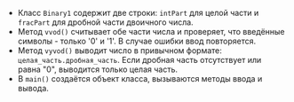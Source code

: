 - Класс `Binary1` содержит две строки: `intPart` для целой части и `fracPart` для дробной части двоичного числа.
- Метод `vvod()` считывает обе части числа и проверяет, что введённые символы - только '0' и '1'. В случае ошибки ввод повторяется.
- Метод `vyvod()` выводит число в привычном формате: `целая_часть.дробная_часть`. Если дробная часть отсутствует или равна "0", выводится только целая часть.
- В `main()` создаётся объект класса, вызываются методы ввода и вывода.